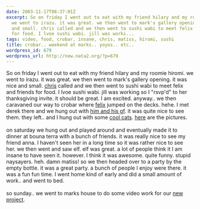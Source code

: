 ```yaml
---
date: 2003-11-17T06:37:01Z
excerpt: So on friday I went out to eat with my friend hilary and my roomie hiromi.
  we went to irazu. it was great. we then went to mark's gallery opening. it was nice
  and small. chris called and we then went to sushi wabi to meet felix and friends
  for food. I lvoe sushi wabi. jill was worki...
tags: video, food, crobar, insane, chris, matiss, hiromi, sushi
title: crobar.. weekend at marks.. yoyos.. etc..
wordpress_id: 679
wordpress_url: http://new.nata2.org/?p=679
---
```


So on friday I went out to eat with my friend hilary and my roomie hiromi. we went to irazu. it was great. we then went to mark's gallery opening. it was nice and small. <a href="http://nata2.info/?path=pictures%2Fevents%2Ffelix_at_crobar_03&amp;img=felix%20at%20crobar%20043.jpg">chris</a> called and we then went to sushi wabi to meet felix and friends for food. I lvoe sushi wabi. jill was working so I "rsvp'd" to her thanksgiving invite. it should be great. I am excited. anyway.. we then caravaned our way to crobar where <a href="http://nata2.info/?path=pictures%2Fevents%2Ffelix_at_crobar_03&amp;img=felix%20at%20crobar%20010.jpg">felix</a> jumped on the decks. hehe. I met derek there and we hung out with <a href="http://nata2.info/?path=pictures%2Fevents%2Ffelix_at_crobar_03&amp;img=felix%20at%20crobar%20007.jpg">him and his gf</a>. it was quite nice to see them. they left.. and I hung out with some <a href="http://nata2.info/?path=pictures%2Fevents%2Ffelix_at_crobar_03&amp;img=felix%20at%20crobar%20027.jpg">cool cats</a>. <a href="http://nata2.info/?path=pictures%2Fevents%2Ffelix_at_crobar_03">here</a> are the pictures.<br/><br/>on saturday we hung out and played around and eventually made it to dinner at bouna terra with a bunch of friends. it was really nice to see my friend anna. I haven't seen her in a long time so it was rather nice to see her. we then went and saw elf. elf was great. a lot of people think it I am insane to have seen it. however. I think it was awesome. quite funny. stupid naysayers. heh. damn matiss! so we then headed over to a party by the empty bottle. it was a great party. a bunch of people I enjoy were there. it was a fun fun time. I went home kind of early and did a small amount of work.. and went to bed. <br/><br/>so sunday.. we went to marks house to do some video work for our <a href="http://www.learntoyoyo.com">new project</a>.
